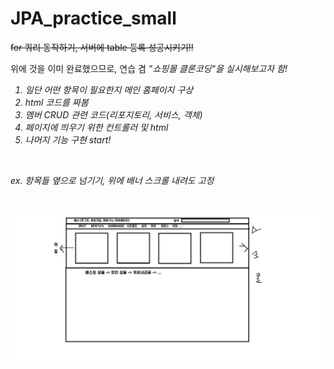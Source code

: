 # JPA_practice_small

~~for 쿼리 동작하기, 서버에 table 등록 성공시키기!!~~

위에 것을 이미 완료했으므로, 연습 겸 
<em>"쇼핑몰 클론코딩"<em>을 실시해보고자 함!

1. 일단 어떤 항목이 필요한지 메인 홈페이지 구상
2. html 코드를 짜봄
3. 멤버 CRUD 관련 코드(리포지토리, 서비스, 객체)
4. 페이지에 띄우기 위한 컨트롤러 및 html
5. 나머지 기능 구현 start!

<br>

ex. 항목들 옆으로 넘기기, 위에 배너 스크롤 내려도 고정

<br>

![메인](./image/메인홈.png)

